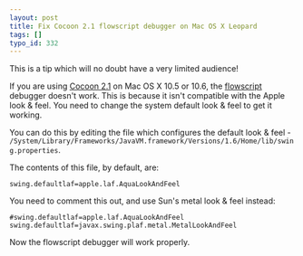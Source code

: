 ```yaml
---
layout: post
title: Fix Cocoon 2.1 flowscript debugger on Mac OS X Leopard
tags: []
typo_id: 332
---
```

This is a tip which will no doubt have a very limited audience!

If you are using <a href="http://cocoon.apache.org/2.1/">Cocoon 2.1</a> on Mac OS X 10.5 or 10.6, the <a href="http://cocoon.apache.org/2.1/userdocs/flow/">flowscript</a> debugger doesn't work. This is because it isn't compatible with the Apple look & feel. You need to change the system default look & feel to get it working.

<!-- read more -->
You can do this by editing the file which configures the default look & feel - `/System/Library/Frameworks/JavaVM.framework/Versions/1.6/Home/lib/swing.properties`.

The contents of this file, by default, are:

	swing.defaultlaf=apple.laf.AquaLookAndFeel

You need to comment this out, and use Sun's metal look & feel instead:

	#swing.defaultlaf=apple.laf.AquaLookAndFeel
	swing.defaultlaf=javax.swing.plaf.metal.MetalLookAndFeel

Now the flowscript debugger will work properly.
